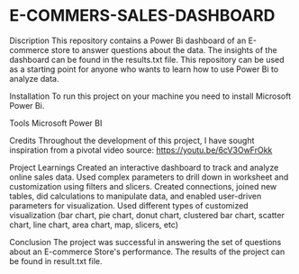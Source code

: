 # E-COMMERS-SALES-DASHBOARD
Discription
This repository contains a Power Bi dashboard of an E-commerce store to answer questions about the data.  The insights of the dashboard can be found in the results.txt file. This repository can be used as a starting point for  anyone who wants to learn how to use Power Bi to analyze data.

Installation
To run this project on your machine you need to install Microsoft Power Bi.

Tools
Microsoft Power BI 

Credits
Throughout the development of this project, I have sought inspiration from a pivotal video source:
 https://youtu.be/6cV3OwFrOkk

Project Learnings
Created an interactive dashboard to track and analyze online sales data.
Used complex parameters to drill down in worksheet and customization using filters and slicers.
Created connections, joined new tables, did calculations to manipulate data, and enabled user-driven parameters for visualization.
Used different types of customized visualization (bar chart, pie chart, donut chart, clustered bar chart, scatter chart, line chart, area chart, map, slicers, etc)



Conclusion
The project was successful in answering the set of questions about an E-commerce Store's performance. 
The results of the project can be found in result.txt file.
